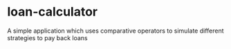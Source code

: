 # loan-calculator
A simple application which uses comparative operators to simulate different strategies to pay back loans 
